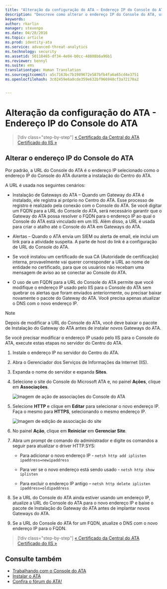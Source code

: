 ```yaml
---
title: "Alteração da configuração do ATA – Endereço IP do Console do ATA | Microsoft ATA"
description: "Descreve como alterar o endereço IP do Console do ATA, usado para criar um atalho até o Console do ATA em Gateways do ATA."
keywords: 
author: rkarlin
manager: stevenpo
ms.date: 04/28/2016
ms.topic: article
ms.prod: identity-ata
ms.service: advanced-threat-analytics
ms.technology: security
ms.assetid: 50118465-df34-4e04-b0cc-48808b6a96b1
ms.reviewer: bennyl
ms.suite: ems
translationtype: Human Translation
ms.sourcegitcommit: a5c7163bc7b1989672e587bfb4fa6a65cd4e3751
ms.openlocfilehash: 3c02459e6a0cde359e632bf966948cf3a72170a2


---
```


# Alteração da configuração do ATA - Endereço IP do Console do ATA

>[!div class="step-by-step"]
[« Certificado da Central do ATA](modifying-ata-config-centercert.md)
[Certificado do IIS »](modifying-ata-config-iiscert.md)

## Alterar o endereço IP do Console do ATA
Por padrão, a URL do Console do ATA é o endereço IP selecionado como o endereço IP do Console do ATA durante a instalação do Centro do ATA.

A URL é usada nos seguintes cenários:

-   Instalação de Gateways do ATA – Quando um Gateway do ATA é instalado, ele registra ai próprio no Centro do ATA. Esse processo de registro é realizado pela conexão com o Console do ATA. Se você digitar um FQDN para a URL do Console do ATA, será necessário garantir que o Gateway do ATA possa resolver o FQDN para o endereço IP ao qual o Console do ATA está vinculado em um IIS. Além disso, a URL é usada para criar o atalho até o Console do ATA em Gateways do ATA.

-   Alertas – Quando o ATA envia um SIEM ou alerta de email, ele inclui um link para a atividade suspeita. A parte de host do link é a configuração de URL do Console do ATA.

-   Se você instalou um certificado de sua CA (Autoridade de certificação) interna, provavelmente vai querer corresponder a URL ao nome de entidade no certificado, para que os usuários não recebam uma mensagem de aviso ao se conectar ao Console do ATA.

-   O uso de um FQDN para a URL do Console do ATA permite que você modifique o endereço IP usado pelo IIS para o Console do ATA sem quebrar os alertas que foram enviados anteriormente, ou precisar baixar novamente o pacote do Gateway do ATA. Você precisa apenas atualizar o DNS com o novo endereço IP.

> [!NOTE]
> Depois de modificar a URL do Console do ATA, você deve baixar o pacote de Instalação do Gateway do ATA antes de instalar novos Gateways do ATA.

Se você precisar modificar o endereço IP usado pelo IIS para o Console do ATA, execute estas etapas no servidor do Centro do ATA.

1.  Instale o endereço IP no servidor do Centro do ATA.

2.  Abra o Gerenciador dos Serviços de Informações da Internet (IIS).

3.  Expanda o nome do servidor e expanda **Sites**.

4.  Selecione o site do Console do Microsoft ATA e, no painel **Ações**, clique em **Associações**.

    ![Imagem de ação de associações do Console do ATA](media/ATA-console-change-IP-bindings.jpg)

5.  Selecione **HTTP** e clique em **Editar** para selecionar o novo endereço IP. Faça o mesmo para **HTTPS**, selecionando o mesmo endereço IP.

    ![Imagem de edição de associação do site](media/ATA-change-console-IP.jpg)

6.  No painel **Ação**, clique em **Reiniciar** em **Gerenciar Site**.

7.  Abra um prompt de comando do administrador e digite os comandos a seguir para atualizar o driver HTTP.SYS:

    -   Para adicionar o novo endereço IP - `netsh http add iplisten ipaddress=newipaddress`

    -   Para ver se o novo endereço está sendo usado - `netsh http show iplisten`

    -   Para excluir o endereço IP antigo – `netsh http delete iplisten ipaddress=oldipaddress`

8.  Se a URL do Console do ATA ainda estiver usando um endereço IP, atualize a URL do Console do ATA para o novo endereço IP e baixe o pacote de Instalação do Gateway do ATA antes de implantar novos Gateways do ATA.

9. Se a URL do Console do ATA for um FQDN, atualize o DNS com o novo endereço IP para o FQDN.

>[!div class="step-by-step"]
[« Certificado da Central do ATA](modifying-ata-config-centercert.md)
[Certificado do IIS »](modifying-ata-config-iiscert.md)


## Consulte também
- [Trabalhando com o Console do ATA](working-with-ata-console.md)
- [Instalar o ATA](install-ata.md)
- [Confira o fórum do ATA!](https://social.technet.microsoft.com/Forums/security/home?forum=mata)



<!--HONumber=Jul16_HO3-->


